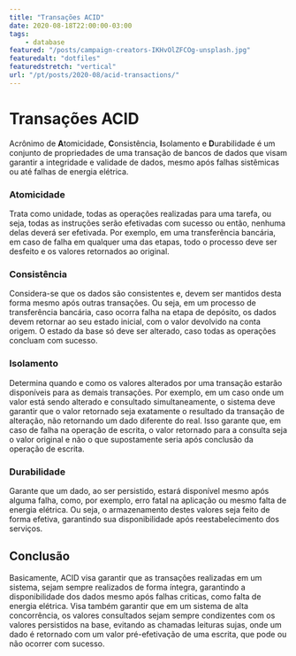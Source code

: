 ```yaml
---
title: "Transações ACID"
date: 2020-08-18T22:00:00-03:00
tags:
    - database
featured: "/posts/campaign-creators-IKHvOlZFCOg-unsplash.jpg"
featuredalt: "dotfiles"
featuredstretch: "vertical"
url: "/pt/posts/2020-08/acid-transactions/"
---
```


# Transações ACID

Acrônimo de **A**tomicidade, **C**onsistência, **I**solamento e **D**urabilidade é um conjunto de propriedades de uma transação de bancos de dados que visam garantir a integridade e validade de dados, mesmo após falhas sistêmicas ou até falhas de energia elétrica.

### Atomicidade

Trata como unidade, todas as operações realizadas para uma tarefa, ou seja, todas as instruções serão efetivadas com sucesso ou então, nenhuma delas deverá ser efetivada. Por exemplo, em uma transferência bancária, em caso de falha em qualquer uma das etapas, todo o processo deve ser desfeito e os valores retornados ao original.

### Consistência

Considera-se que os dados são consistentes e, devem ser mantidos desta forma mesmo após outras transações. Ou seja, em um processo de transferência bancária, caso ocorra falha na etapa de depósito, os dados devem retornar ao seu estado inicial, com o valor devolvido na conta origem. O estado da base só deve ser alterado, caso todas as operações concluam com sucesso.

### Isolamento

Determina quando e como os valores alterados por uma transação estarão disponíveis para as demais transações. Por exemplo, em um caso onde um valor está sendo alterado e consultado simultaneamente, o sistema deve garantir que o valor retornado seja exatamente o resultado da transação de alteração, não retornando um dado diferente do real. Isso garante que, em caso de falha na operação de escrita, o valor retornado para a consulta seja o valor original e não o que supostamente seria após conclusão da operação de escrita.

### Durabilidade

Garante que um dado, ao ser persistido, estará disponível mesmo após alguma falha, como, por exemplo, erro fatal na aplicação ou mesmo falta de energia elétrica. Ou seja, o armazenamento destes valores seja feito de forma efetiva, garantindo sua disponibilidade após reestabelecimento dos serviços.

## Conclusão

Basicamente, ACID visa garantir que as transações realizadas em um sistema, sejam sempre realizados de forma íntegra, garantindo a disponibilidade dos dados mesmo após falhas criticas, como falta de energia elétrica. Visa também garantir que em um sistema de alta concorrência, os valores consultados sejam sempre condizentes com os valores persistidos na base, evitando as chamadas leituras sujas, onde um dado é retornado com um valor pré-efetivação de uma escrita, que pode ou não ocorrer com sucesso.

